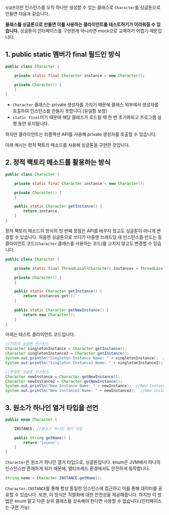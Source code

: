`싱글톤`이란 인스턴스를 오직 하나만 생성할 수 있는 클래스로 `Character`를 싱글톤으로 만들면 다음과 같습니다.

**클래스를 싱글톤으로 만들면 이를 사용하는 클라이언트를 테스트하기가 어려워질 수 있습니다.** 싱글톤이 인터페이스를 구현한게 아니라면 mock으로 교체하기 어렵기 때문입니다.

## 1. public static 멤버가 final 필드인 방식

```java
public class Character {

    private static final Character instance = new Character();
    
    private Character() {
    }
}
```

- `Character` 클래스는 private 생성자를 가지기 때문에 클래스 외부에서 생성자를 호출하여 인스턴스를 만들지 못합니다.(유일함 보장)
- `static final`이기 때문에 해당 클래스가 로드될 때 한 번 초기화되고 프로그램 실행 동안 유지됩니다.

하지만 클라이언트는 리플렉션 API를 사용해 private 생성자를 호출할 수 있습니다. 

아래 예시는 정적 팩토리 메소드를 사용해 싱글톤을 구현한 것입니다.

## 2. 정적 팩토리 메소드를 활용하는 방식

```java
public class Character {

    private static final Character instance = new Character();

    private Character() {
    }

    public static Character getInstance() {
        return instance;
    }
}
```

정적 팩토리 메소드의 방식의 첫 번째 장점은 API를 바꾸지 않고도 싱글톤이 아니게 변경할 수 있습니다. 처음엔 싱글톤으로 쓰다가 나중엔 쓰레드당 새 인스턴스를 만드는 등 클라이언트 코드(`Character` 클래스를 사용하는 코드)를 고치지 않고도 변경할 수 있습니다.

```java
public class Character {

    private static final ThreadLocal<Character> instances = ThreadLocal.withInitial(Character::new);

    private Character() {
    }

    public static Character getInstance() {
        return instances.get();
    }
    
    public static Character getNewInstance() {
        return new Character();
    }
}
```

아래는 테스트 클라이언트 코드입니다.

```java
//기존의 싱글톤 인스턴스
Character singletonInstance = Character.getInstance();  
Character singletonInstance2 = Character.getInstance();  
System.out.println("Singleton Instance Name: " + singletonInstance);  //Singleton Instance Name: Character@5ca881b5
System.out.println("Singleton Instance2 Name: " + singletonInstance2);  //Singleton Instance2 Name: Character@5ca881b5

//변경된 싱글톤 인스턴스
Character newInstance = Character.getNewInstance();
Character newInstance2 = Character.getNewInstance();
System.out.println("New Instance Name: " + newInstance);  //New Instance Name: Character@24d46ca6
System.out.println("New Instance2 Name: " + newInstance2);  //New Instance2 Name: Character@4517d9a3
```

## 3. 원소가 하나인 열거 타입을 선언

```java
public enum Character {

    INSTANCE; //원소가 하나인 열거 타입

    public String getName() {
        return "juseon";
    }
}
```

`Character`은 원소가 하나인 열거 타입으로, 싱글톤입니다. enum은 JVM에서 하나의 인스턴스만 존재하게 되기 때문에, 멀티쓰레드 환경에서도 안전하게 동작합니다.

```java
String name = Character.INSTANCE.getName();
```

`Character.INSTANCE`를 통해 항상 동일한 인스턴스에 접근하고 이를 통해 데이터를 공유할 수 있습니다. 또한, 이 방식은 직렬화에 대한 안전성을 제공해줍니다. 하지만 이 방법은 enum 말고 다른 상위 클래스를 상속해야 한다면 사용할 수 없습니다.(인터페이스는 구현 가능)
